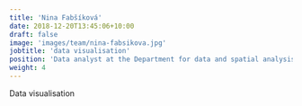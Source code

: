 ```yaml
---
title: 'Nina Fabšíková'
date: 2018-12-20T13:45:06+10:00
draft: false
image: 'images/team/nina-fabsikova.jpg'
jobtitle: 'data visualisation'
position: 'Data analyst at the Department for data and spatial analysis at the City of Bratislava'
weight: 4
---
```


Data visualisation
